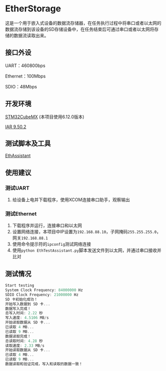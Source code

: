 # EtherStorage

这是一个用于嵌入式设备的数据流存储器，在任务执行过程中将串口或者以太网的数据流存储到该设备的SD存储设备中，在任务结束后可通过串口或者以太网将存储的数据流读取出来。

## 接口外设

UART：460800bps

Ethernet：100Mbps

SDIO：48Mbps

## 开发环境

[STM32CubeMX](https://www.st.com.cn/zh/development-tools/stm32cubemx.html) (本项目使用6.12.0版本)

[IAR 9.50.2](https://pan.baidu.com/s/1OK0k6JNU_-GRZYnANJ5B-g?pwd=wata)

## 测试脚本及工具

[EthAssistant](https://github.com/dwgan/EthAssistant)

## 使用建议

### 测试UART

1. 给设备上电并下载程序，使用XCOM连接串口助手，观察输出

### 测试Ethernet

1. 下载程序并运行，连接串口和以太网
2. 设置网络连接，本项目中IP设置为`192.168.88.10`，子网掩码`255.255.255.0`，网关`192.168.88.1`
3. 使用命令提示符的`ipconfig`测试网络连接
4. 使用`python EthTestAssistant.py`脚本发送文件到以太网，并通过串口接收并比对



## 测试情况

```c
Start testing 
System Clock Frequency: 84000000 Hz
SDIO Clock Frequency: 21000000 Hz
SD 卡初始化成功！
开始写入数据到 SD 卡...
数据写入完成！
总写入时间: 2.22 秒
写入速度: 4.5106 MB/s
开始读取数据从 SD 卡...
已读取 4 MB...
已读取 9 MB...
数据读取完成！
总读取时间: 4.28 秒
读取速度: 2.33 MB/s
开始读取数据从 SD 卡...
已读取 4 MB...
已读取 9 MB...
数据读取和验证完成，写入和读取的数据一致！
```

